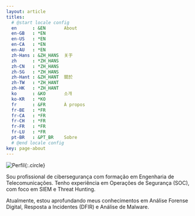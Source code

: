 ```yaml
---
layout: article
titles:
  # @start locale config
  en      : &EN       About
  en-GB   : *EN
  en-US   : *EN
  en-CA   : *EN
  en-AU   : *EN
  zh-Hans : &ZH_HANS  关于
  zh      : *ZH_HANS
  zh-CN   : *ZH_HANS
  zh-SG   : *ZH_HANS
  zh-Hant : &ZH_HANT  關於
  zh-TW   : *ZH_HANT
  zh-HK   : *ZH_HANT
  ko      : &KO       소개
  ko-KR   : *KO
  fr      : &FR       À propos
  fr-BE   : *FR
  fr-CA   : *FR
  fr-CH   : *FR
  fr-FR   : *FR
  fr-LU   : *FR
  pt-BR   : &PT_BR    Sobre
  # @end locale config
key: page-about
---
```



![Perfil](https://media.licdn.com/dms/image/v2/D4D03AQH_Uta3lwl98g/profile-displayphoto-shrink_200_200/profile-displayphoto-shrink_200_200/0/1696545004203?e=1737590400&v=beta&t=zOvXn8G3KnmQl7pNy7Ms5G4t6J7wh0wsS6XAVoxX_jA.jpg){:.circle}

Sou profissional de cibersegurança com formação em Engenharia de Telecomunicações. Tenho experiência em Operações de Segurança (SOC), com foco em SIEM e Threat Hunting.

Atualmente, estou aprofundando meus conhecimentos em Análise Forense Digital, Resposta a Incidentes (DFIR) e Análise de Malware.

